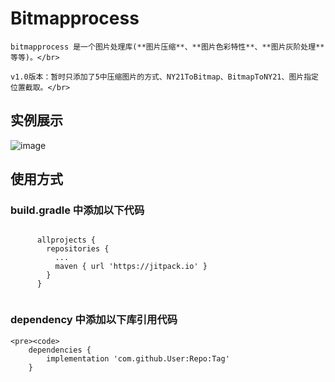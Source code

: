 # Bitmapprocess

    bitmapprocess 是一个图片处理库(**图片压缩**、**图片色彩特性**、**图片灰阶处理**等等)。</br>
    
    v1.0版本：暂时只添加了5中压缩图片的方式、NY21ToBitmap、BitmapToNY21、图片指定位置截取。</br>
    
## 实例展示

![image](https://github.com/linhaojian/Bitmapprocess/blob/master/video/bitmapprocess.gif)
    
## 使用方式
  ### build.gradle 中添加以下代码
   <pre><code>
      allprojects {
        repositories {
          ...
          maven { url 'https://jitpack.io' }
        }
      }
   </code></pre>
   
   ### dependency 中添加以下库引用代码
    <pre><code>
     	dependencies {
		    implementation 'com.github.User:Repo:Tag'
	    }
   </code></pre>
   
   

